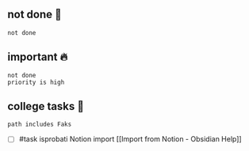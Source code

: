 
## not done 📑

```tasks
not done
```

## important 🔥
```tasks
not done
priority is high
```

## college tasks 🎒

```tasks
path includes Faks
```

- [ ] #task isprobati Notion import [[Import from Notion - Obsidian Help]]

